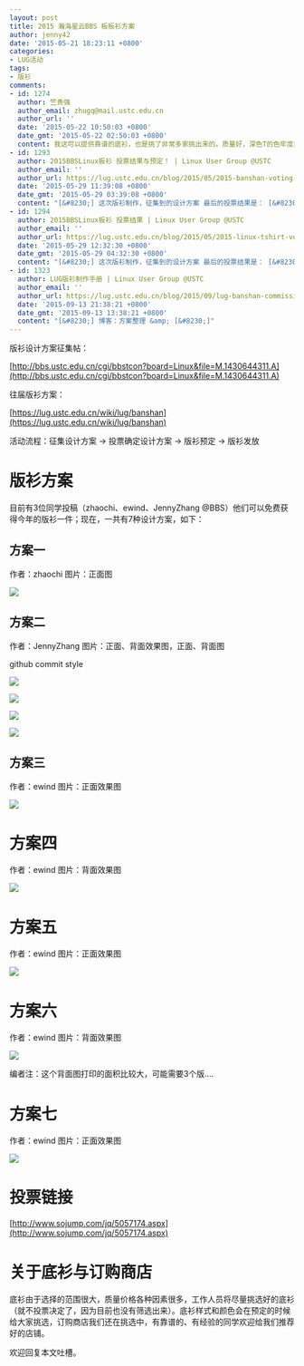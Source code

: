 ```yaml
---
layout: post
title: 2015 瀚海星云BBS 板板衫方案
author: jenny42
date: '2015-05-21 18:23:11 +0800'
categories:
- LUG活动
tags:
- 版衫
comments:
- id: 1274
  author: 竺贵强
  author_email: zhugq@mail.ustc.edu.cn
  author_url: ''
  date: '2015-05-22 10:50:03 +0800'
  date_gmt: '2015-05-22 02:50:03 +0800'
  content: 我这可以提供靠谱的底衫，也是挑了非常多家挑出来的。质量好，深色T的色牢度非常好。我在科大西区，直接电话我吧138六六108644 :-)
- id: 1293
  author: 2015BBSLinux板衫 投票结果与预定！ | Linux User Group @USTC
  author_email: ''
  author_url: https://lug.ustc.edu.cn/blog/2015/05/2015-banshan-voting-result/
  date: '2015-05-29 11:39:08 +0800'
  date_gmt: '2015-05-29 03:39:08 +0800'
  content: "[&#8230;] 这次版衫制作，征集到的设计方案 最后的投票结果是： [&#8230;]"
- id: 1294
  author: 2015BBSLinux板衫 投票结果 | Linux User Group @USTC
  author_email: ''
  author_url: https://lug.ustc.edu.cn/blog/2015/05/2015-linux-tshirt-voting-result-and-order/
  date: '2015-05-29 12:32:30 +0800'
  date_gmt: '2015-05-29 04:32:30 +0800'
  content: "[&#8230;] 这次版衫制作，征集到的设计方案 最后的投票结果是： [&#8230;]"
- id: 1323
  author: LUG版衫制作手册 | Linux User Group @USTC
  author_email: ''
  author_url: https://lug.ustc.edu.cn/blog/2015/09/lug-banshan-commission-guide/
  date: '2015-09-13 21:38:21 +0800'
  date_gmt: '2015-09-13 13:38:21 +0800'
  content: "[&#8230;] 博客：方案整理 &amp; [&#8230;]"
---
```

版衫设计方案征集帖：

[http://bbs.ustc.edu.cn/cgi/bbstcon?board=Linux&file=M.1430644311.A](http://bbs.ustc.edu.cn/cgi/bbstcon?board=Linux&file=M.1430644311.A)

往届版衫方案：

[https://lug.ustc.edu.cn/wiki/lug/banshan](https://lug.ustc.edu.cn/wiki/lug/banshan)

活动流程：征集设计方案 → 投票确定设计方案 → 版衫预定 → 版衫发放

# 版衫方案

目前有3位同学投稿（zhaochi、ewind、JennyZhang @BBS）他们可以免费获得今年的版衫一件；现在，一共有7种设计方案，如下：

## 方案一

作者：zhaochi 图片：正面图

![](https://ftp.ustclug.org/wp-content/uploads/2015/05/Mydesign.jpg)

## 方案二

作者：JennyZhang 图片：正面、背面效果图，正面、背面图

github commit style

![](https://ftp.ustclug.org/wp-content/uploads/2015/05/0520-正面成品-sm.jpg)

![](https://ftp.ustclug.org/wp-content/uploads/2015/05/0520-背面成品-sm.jpg)

![](https://ftp.ustclug.org/wp-content/uploads/2015/05/0520正面图-sm.jpg)

![](https://ftp.ustclug.org/wp-content/uploads/2015/05/0520背面-sm.jpg)

## 方案三

作者：ewind 图片：正面效果图

![](https://ftp.ustclug.org/wp-content/uploads/2015/05/scheme-1-demo.jpg)

# 方案四

作者：ewind 图片：背面效果图

![](https://ftp.ustclug.org/wp-content/uploads/2015/05/scheme-4-demo.jpg)

# 方案五

作者：ewind 图片：正面效果图

![](https://ftp.ustclug.org/wp-content/uploads/2015/05/scheme-5-demo.jpg)

# 方案六

作者：ewind 图片：背面效果图

![](https://ftp.ustclug.org/wp-content/uploads/2015/05/scheme-3-demo.jpg)

编者注：这个背面图打印的面积比较大，可能需要3个版....

# 方案七

作者：ewind 图片：正面效果图

![](https://ftp.ustclug.org/wp-content/uploads/2015/05/scheme-2-demo.jpg)

# 投票链接

[http://www.sojump.com/jq/5057174.aspx](http://www.sojump.com/jq/5057174.aspx)

# 关于底衫与订购商店

底衫由于选择的范围很大，质量价格各种因素很多，工作人员将尽量挑选好的底衫（就不投票决定了，因为目前也没有筛选出来）。底衫样式和颜色会在预定的时候给大家挑选，订购商店我们还在挑选中，有靠谱的、有经验的同学欢迎给我们推荐好的店铺。

欢迎回复本文吐槽。
